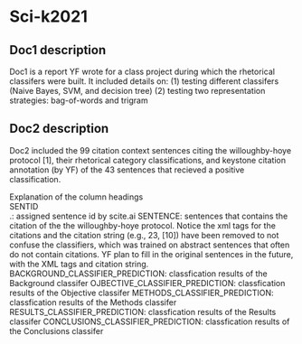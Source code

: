 # Sci-k2021

## Doc1 description
Doc1 is a report YF wrote for a class project during which the rhetorical classifers were built. It included details on:
(1) testing different classifers (Naive Bayes, SVM, and decision tree) 
(2) testing two representation strategies: bag-of-words and trigram

## Doc2 description
Doc2 included the 99 citation context sentences citing the willoughby-hoye protocol [1], their rhetorical category classifications, and keystone citation annotation (by YF) of the 43 sentences that recieved a positive classification.

Explanation of the column headings
<br>SENTID<br>.: assigned sentence id by scite.ai
SENTENCE: sentences that contains the citation of the the willoughby-hoye protocol. Notice the xml tags for the citations and the citation string (e.g., 23, [10]) have been removed to not confuse the classifiers, which was trained on abstract sentences that often do not contain citations. YF plan to fill in the original sentences in the future, with the XML tags and citation string.
BACKGROUND_CLASSIFIER_PREDICTION: classfication results of the Background classifer
OJBECTIVE_CLASSIFIER_PREDICTION: classfication results of the Objective classifer
METHODS_CLASSIFIER_PREDICTION: classfication results of the Methods classifer
RESULTS_CLASSIFIER_PREDICTION: classfication results of the Results classifer
CONCLUSIONS_CLASSIFIER_PREDICTION: classfication results of the Conclusions classifer

